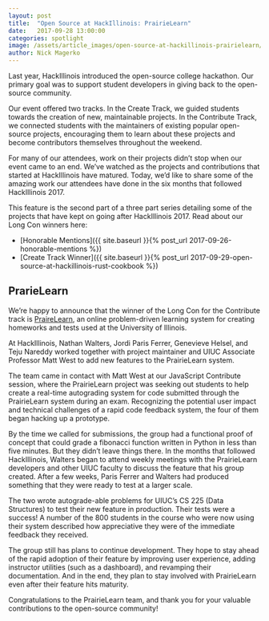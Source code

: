 ```yaml
---
layout: post
title:  "Open Source at HackIllinois: PrairieLearn"
date:   2017-09-28 13:00:00
categories: spotlight
image: /assets/article_images/open-source-at-hackillinois-prairielearn/prairielearn_cover.jpg
author: Nick Magerko
---
```


Last year, HackIllinois introduced the open-source college hackathon. Our primary goal was to support student developers in giving back to the open-source community. 

Our event offered two tracks. In the Create Track, we guided students towards the creation of new, maintainable projects. In the Contribute Track, we connected students with the maintainers of existing popular open-source projects, encouraging them to learn about these projects and become contributors themselves throughout the weekend.

For many of our attendees, work on their projects didn’t stop when our event came to an end. We’ve watched as the projects and contributions that started at HackIllinois have matured. Today, we’d like to share some of the amazing work our attendees have done in the six months that followed HackIllinois 2017.

This feature is the second part of a three part series detailing some of the projects that have kept on going after HackIllinois 2017. Read about our Long Con winners here:

* [Honorable Mentions]({{ site.baseurl }}{% post_url 2017-09-26-honorable-mentions %})
* [Create Track Winner]({{ site.baseurl }}{% post_url 2017-09-29-open-source-at-hackillinois-rust-cookbook %})

## PrarieLearn
We’re happy to announce that the winner of the Long Con for the Contribute track is [PraireLearn](https://github.com/PrairieLearn/PrairieLearn), an online problem-driven learning system for creating homeworks and tests used at the University of Illinois.

At HackIllinois, Nathan Walters, Jordi Paris Ferrer, Genevieve Helsel, and Teju Nareddy worked together with project maintainer and UIUC Associate Professor Matt West to add new features to the PrairieLearn system. 

The team came in contact with Matt West at our JavaScript Contribute session, where the PrairieLearn project was seeking out students to help create a real-time autograding system for code submitted through the PrairieLearn system during an exam. Recognizing the potential user impact and technical challenges of a rapid code feedback system, the four of them began hacking up a prototype. 

By the time we called for submissions, the group had a functional proof of concept that could grade a fibonacci function written in Python in less than five minutes. But they didn’t leave things there. In the months that followed HackIllinois, Walters began to attend weekly meetings with the PrairieLearn developers and other UIUC faculty to discuss the feature that his group created. After a few weeks, Paris Ferrer and Walters had produced something that they were ready to test at a larger scale.

The two wrote autograde-able problems for UIUC’s CS 225 (Data Structures) to test their new feature in production. Their tests were a success! A number of the 800 students in the course who were now using their system described how appreciative they were of the immediate feedback they received.

The group still has plans to continue development. They hope to stay ahead of the rapid adoption of their feature by improving user experience, adding instructor utilities (such as a dashboard), and revamping their documentation. And in the end, they plan to stay involved with PrairieLearn even after their feature hits maturity.

Congratulations to the PrairieLearn team, and thank you for your valuable contributions to the open-source community!

